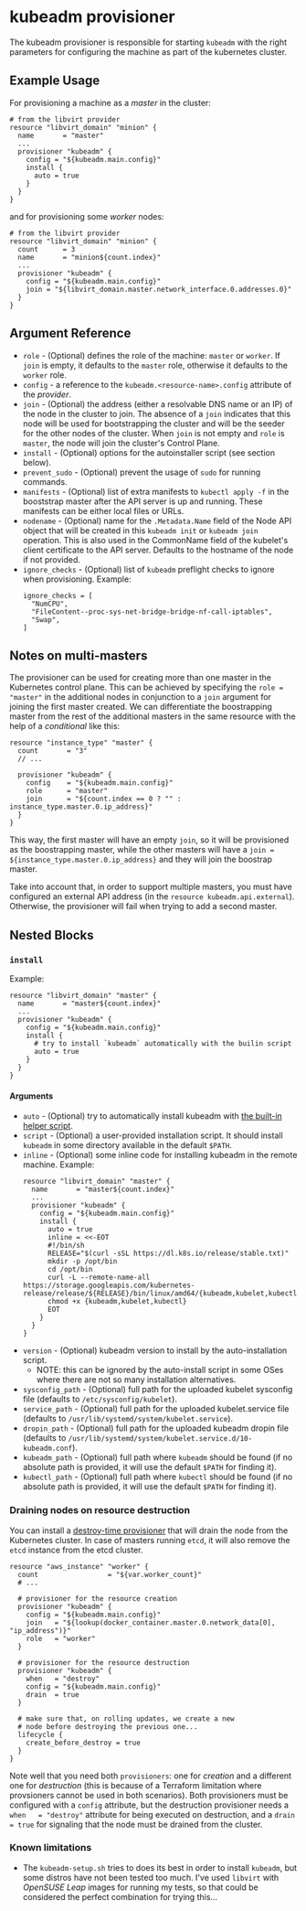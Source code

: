 # kubeadm provisioner

The kubeadm provisioner is responsible for starting `kubeadm` with the right
parameters for configuring the machine as part of the kubernetes cluster.

## Example Usage

For provisioning a machine as a _master_ in the cluster:

```hcl
# from the libvirt provider
resource "libvirt_domain" "minion" {
  name       = "master"
  ...
  provisioner "kubeadm" {
    config = "${kubeadm.main.config}"
    install {
      auto = true
    }
  }
}
```

and for provisioning some _worker_ nodes:

```hcl
# from the libvirt provider
resource "libvirt_domain" "minion" {
  count      = 3
  name       = "minion${count.index}"
  ...
  provisioner "kubeadm" {
    config = "${kubeadm.main.config}"
    join = "${libvirt_domain.master.network_interface.0.addresses.0}"
  }
}
```

## Argument Reference

  * `role` - (Optional) defines the role of the machine: `master` or `worker`.
  If `join` is empty, it defaults to the `master` role, otherwise it defaults
  to the `worker` role. 
  * `config` - a reference to the `kubeadm.<resource-name>.config` attribute of the _provider_.
  * `join` - (Optional) the address (either a resolvable DNS name or an IP) of the
  node in the cluster to join. The absence of a `join` indicates that this node 
  will be used for bootstrapping the cluster and will be the seeder for the other
  nodes of the cluster. When `join` is not empty and `role` is `master`, the node
  will join the cluster's Control Plane.
  * `install` - (Optional) options for the autoinstaller script (see section below).
  * `prevent_sudo` - (Optional) prevent the usage of `sudo` for running commands.
  * `manifests` - (Optional) list of extra manifests to `kubectl apply -f`
  in the booststrap master after the API server is up and running. These manifests
  can be either local files or URLs.
  * `nodename` - (Optional) name for the `.Metadata.Name` field of the Node API
  object that will be created in this `kubeadm init` or `kubeadm join` operation.
  This is also used in the CommonName field of the kubelet's client certificate
  to the API server. Defaults to the hostname of the node if not provided.
  * `ignore_checks` - (Optional) list of `kubeadm` preflight checks to ignore
  when provisioning. Example:
    ```hcl
    ignore_checks = [
      "NumCPU",
      "FileContent--proc-sys-net-bridge-bridge-nf-call-iptables",
      "Swap",
    ]
    ```

## Notes on multi-masters

The provisioner can be used for creating more than one master in the Kubernetes control plane.
This can be achieved by specifying the `role = "master"` in the additional nodes in conjunction
to a `join` argument for joining the  first master created. We can differentiate the boostrapping
master from the rest of the additional masters in the same resource with the help of a
_conditional_ like this:
 
```hcl
resource "instance_type" "master" {
  count       = "3"
  // ...

  provisioner "kubeadm" {
    config    = "${kubeadm.main.config}"
    role      = "master"
    join      = "${count.index == 0 ? "" : instance_type.master.0.ip_address}"
  }
}
```

This way, the first master will have an empty `join`, so it will be provisioned as the
boostrapping master, while the other masters will have a `join = ${instance_type.master.0.ip_address}`
and they will join the boostrap master.

Take into account that, in order to support multiple masters, you must have configured an
external API address (in the `resource kubeadm.api.external`). Otherwise, the provisioner
will fail when trying to add a second master.

## Nested Blocks

### `install`

Example:

```hcl
resource "libvirt_domain" "master" {
  name       = "master${count.index}"
  ...
  provisioner "kubeadm" {
    config = "${kubeadm.main.config}"
    install {
      # try to install `kubeadm` automatically with the builin script
      auto = true
    }
  }
}
```

#### Arguments

* `auto` - (Optional) try to automatically install kubeadm with
[the built-in helper script](https://github.com/inercia/terraform-provider-kubeadm/blob/master/internal/assets/static/kubeadm-setup.sh).
* `script` - (Optional) a user-provided installation script. It should install `kubeadm`
in some directory available in the default `$PATH`.
* `inline` - (Optional) some inline code for installing kubeadm in the remote machine. Example:
    ```hcl
    resource "libvirt_domain" "master" {
      name       = "master${count.index}"
      ...
      provisioner "kubeadm" {
        config = "${kubeadm.main.config}"
        install {
          auto = true
          inline = <<-EOT
          #!/bin/sh
          RELEASE="$(curl -sSL https://dl.k8s.io/release/stable.txt)"
          mkdir -p /opt/bin
          cd /opt/bin
          curl -L --remote-name-all https://storage.googleapis.com/kubernetes-release/release/${RELEASE}/bin/linux/amd64/{kubeadm,kubelet,kubectl}
          chmod +x {kubeadm,kubelet,kubectl}
          EOT
        }
      }
    }
    ```
* `version` - (Optional) kubeadm version to install by the auto-installation script.
    * NOTE: this can be ignored by the auto-install script in some OSes
    where there are not so many installation alternatives.
* `sysconfig_path` - (Optional) full path for the uploaded kubelet sysconfig file
(defaults to `/etc/sysconfig/kubelet`).
* `service_path` - (Optional) full path for the uploaded kubelet.service file
(defaults to `/usr/lib/systemd/system/kubelet.service`).
* `dropin_path` - (Optional) full path for the uploaded kubeadm dropin file
(defaults to `/usr/lib/systemd/system/kubelet.service.d/10-kubeadm.conf`).
* `kubeadm_path` - (Optional) full path where `kubeadm` should be found (if 
no absolute path is provided, it will use the default `$PATH` for finding it).
* `kubectl_path` - (Optional) full path where `kubectl` should be found (if 
no absolute path is provided, it will use the default `$PATH` for finding it).

### Draining nodes on resource destruction

You can install a [destroy-time provisioner](https://www.terraform.io/docs/provisioners/index.html#destroy-time-provisioners)
that will drain the node from the Kubernetes cluster. In case of masters running `etcd`,
it will also remove the `etcd` instance from the etcd cluster. 

```hcl
resource "aws_instance" "worker" {
  count                 = "${var.worker_count}"
  # ...
  
  # provisioner for the resource creation
  provisioner "kubeadm" {
    config = "${kubeadm.main.config}"
    join   = "${lookup(docker_container.master.0.network_data[0], "ip_address")}"
    role   = "worker"
  }

  # provisioner for the resource destruction
  provisioner "kubeadm" {
    when   = "destroy"
    config = "${kubeadm.main.config}"
    drain  = true
  }

  # make sure that, on rolling updates, we create a new
  # node before destroying the previous one...
  lifecycle {
    create_before_destroy = true
  }
}
```

Note well that you need both `provisioners`: one for _creation_ and a different
one for _destruction_ (this is because of a Terraform limitation where provsioners
cannot be used in both scenarios). Both provisioners must be configured with a
`config` attribute, but the destruction provisioner needs a `when   = "destroy"`
attribute for being executed on destruction, and a `drain = true` for signaling
that the node must be drained from the cluster.  

### Known limitations

* The `kubeadm-setup.sh` tries to does its best in order to install
`kubeadm`, but some distros have not been tested too much. I've
used `libvirt` with _OpenSUSE Leap_ images for running my
tests, so that could be considered the perfect combination for
trying this...

